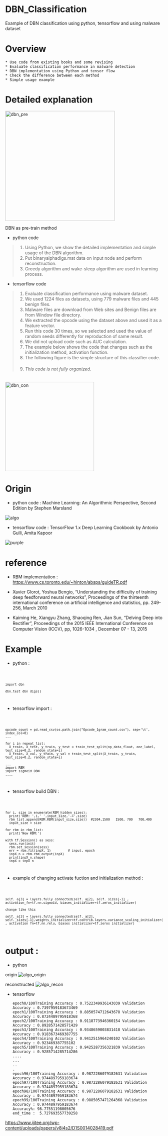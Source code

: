 DBN_Classification
====================

 
 Example of DBN classification using python, tensorflow and using malware dataset
 

# Overview

    * Use code from existing books and some revising
    * Evaluate classification performance in malware detection
    * DBN implementation using Python and tensor flow
    * Check the difference between each method
    * Simple usage example


# Detailed explanation


<img width="350" alt="dbn_pre" src="https://user-images.githubusercontent.com/37811577/55939582-171bb200-5c79-11e9-9d9b-cff71e41922d.png">


DBN as pre-train method

* python code 
> 1. Using Python, we show the detailed implementation and simple usage of the DBN algorithm.
> 2. Put binaryalphadigs.mat data on input node and perform reconstruction.
> 3. Greedy algorithm and wake-sleep algorithm are used in learning process.


* tensorflow code
> 1. Evaluate classification performance using malware dataset.
> 2. We used 1224 files as datasets, using 779 malware files and 445 benign files.
> 3. Malware files are download from Web sites and Benign files are from Window file directory.
> 4. We extracted the opcode using the dataset above and used it as a feature vector.
> 5. Run this code 30 times, so we selected and used the value of random seeds differently for reproduction of same result.
> 6. We did not upload code such as AUC calculation.
> 7. The example below shows the code that changes such as the initialization method, activation function.
> 8. The following figure is the simple structure of this classifier code.
> 9. ###### This code is not fully organized.

<img width="284" alt="dbn_con" src="https://user-images.githubusercontent.com/37811577/55939558-04a17880-5c79-11e9-8b0b-096b3a89b1e7.png">

  


# Origin

* python code : Machine Learning: An Algorithmic Perspective, Second Edition by Stephen Marsland

![algo](https://user-images.githubusercontent.com/37811577/55819714-51c80200-5b34-11e9-8e02-86b5ba9644d5.jpg)

* tensorflow code : TensorFlow 1.x Deep Learning Cookbook by Antonio Gulli, Amita Kapoor

![purple](https://user-images.githubusercontent.com/37811577/55819740-5f7d8780-5b34-11e9-97d1-206b6d9f6dac.jpg)

# reference

* RBM implementation : https://www.cs.toronto.edu/~hinton/absps/guideTR.pdf

* Xavier Glorot, Yoshua Bengio, “Understanding the difficulty of training deep feedforward neural networks”, Proceedings of the thirteenth international conference on artificial intelligence and statistics, pp. 249-256, March 2010

* Kaiming He, Xiangyu Zhang, Shaoqing Ren, Jian Sun, “Delving Deep into Rectiﬁer”, Proceedings of the 2015 IEEE International Conference on Computer Vision (ICCV), pp, 1026-1034 , December 07 - 13, 2015


# Example

* python : 

<code>
  
    import dbn
    
    dbn.test_dbn_digs()
</code>



* tensorflow import : 

<code>
 
    opcode_count = pd.read_csv(os.path.join("Opcode_1gram_count.csv"), sep='\t', index_col=0)
    ...
    
    for i in repeat_list:
      X_train, X_test, y_train, y_test = train_test_split(np_data_float, one_label, test_size=0.2, random_state=i)
      X_train, X_val, y_train, y_val = train_test_split(X_train, y_train, test_size=0.2, random_state=i)
    
    ...
    import RBM
    import sigmoid_DBN
    ....
    
</code>


* tensorflow build DBN :
<code>
  
    for i, size in enumerate(RBM_hidden_sizes):
      print('RBM: ',i,' ',input_size,'->',size)
      rbm_list.append(RBM.RBM(input_size,size))  #2304,1500   1500, 700   700,400
      input_size = size
      
    for rbm in rbm_list:
      print('New RBM:')
    
    with tf.Session() as sess:
      sess.run(init)
      rbm.set_session(sess)
      err = rbm.fit(inpX, 1)         # input, epoch
      inpX_n = rbm.rbm_output(inpX)    
      print(inpX_n.shape)
      inpX = inpX_n
</code>


* example of changing activate fuction and initialization method : 
<code>
      
    self._a[3] = layers.fully_connected(self._a[2], self._sizes[-1] , activation_fn=tf.nn.sigmoid, biases_initializer=tf.zeros_initializer)
    
    change like this
   
    self._a[3] = layers.fully_connected(self._a[2], self._sizes[-1],weights_initializer=tf.contrib.layers.variance_scaling_initializer(uniform=True) , activation_fn=tf.nn.relu, biases_initializer=tf.zeros_initializer)
      
</code>



# output :


* python 

origin
![algo_origin](https://user-images.githubusercontent.com/37811577/55940952-29e3b600-5c7c-11e9-9866-4a2df57beb9d.png)

reconstructed
![algo_recon](https://user-images.githubusercontent.com/37811577/55941008-42ec6700-5c7c-11e9-94cd-7ea7ecc05d79.png)


  
 
 * tensorflow
      
       epoch0/100Training Accuracy : 0.7522349936143039 Validation Accuracy : 0.7397959183673469
       epoch1/100Training Accuracy : 0.8850574712643678 Validation Accuracy : 0.8724489795918368
       epoch2/100Training Accuracy : 0.9118773946360154 Validation Accuracy : 0.8928571428571429
       epoch3/100Training Accuracy : 0.9348659003831418 Validation Accuracy : 0.9183673469387755
       epoch4/100Training Accuracy : 0.9412515964240102 Validation Accuracy : 0.923469387755102
       epoch5/100Training Accuracy : 0.9425287356321839 Validation Accuracy : 0.9285714285714286
       ....
       ...
       ..
       .
       epoch96/100Training Accuracy : 0.9872286079182631 Validation Accuracy : 0.9744897959183674
       epoch97/100Training Accuracy : 0.9872286079182631 Validation Accuracy : 0.9744897959183674
       epoch98/100Training Accuracy : 0.9872286079182631 Validation Accuracy : 0.9744897959183674
       epoch99/100Training Accuracy : 0.9885057471264368 Validation Accuracy : 0.9744897959183674
       Accuracy%: 98.77551198005676
       end_time :  5.727693557739258
       
 
 
 
 
 
 https://www.ijitee.org/wp-content/uploads/papers/v8i4s2/D1S0014028419.pdf 



